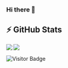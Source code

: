 ### Hi there 👋


## ⚡ GitHub Stats

<img align="left" src="https://github-readme-stats.vercel.app/api?username=christanvt&show_icons=true&count_private=true&theme=gruvbox" />
<img src="https://github-readme-stats.vercel.app/api/top-langs/?username=christanvt&layout=compact&count_private=true&theme=gruvbox" />

![Visitor Badge](https://visitor-badge.laobi.icu/badge?page_id=christanvt.christanvt)
